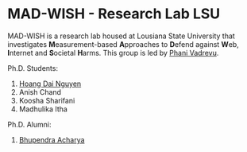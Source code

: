 # MAD-WISH - Research Lab LSU

MAD-WISH is a research lab housed at Lousiana State University that investigates **M**easurement-based **A**pproaches to **D**efend against **W**eb, **I**nternet and **S**ocietal **H**arms. This group is led by [Phani Vadrevu](https://www.phanivadrevu.com/).

Ph.D. Students:

1. [Hoang Dai Nguyen](https://www.hoangdainguyen.com/)
2. Anish Chand
3. Koosha Sharifani
4. Madhulika Itha

Ph.D. Alumni:

1. [Bhupendra Acharya](https://bhupendraacharya.com/)
